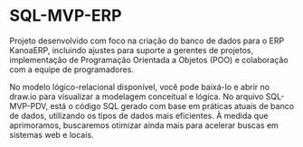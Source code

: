 # SQL-MVP-ERP
Projeto desenvolvido com foco na criação do banco de dados para o ERP KanoaERP, incluindo ajustes para suporte a gerentes de projetos, implementação de Programação Orientada a Objetos (POO) e colaboração com a equipe de programadores.

No modelo lógico-relacional disponível, você pode baixá-lo e abrir no draw.io para visualizar a modelagem conceitual e lógica. No arquivo SQL-MVP-PDV, está o código SQL gerado com base em práticas atuais de banco de dados, utilizando os tipos de dados mais eficientes. À medida que aprimoramos, buscaremos otimizar ainda mais para acelerar buscas em sistemas web e locais.
